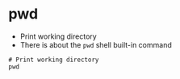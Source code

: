 # pwd

- Print working directory
- There is about the `pwd` shell built-in command

```shell
# Print working directory
pwd
```
